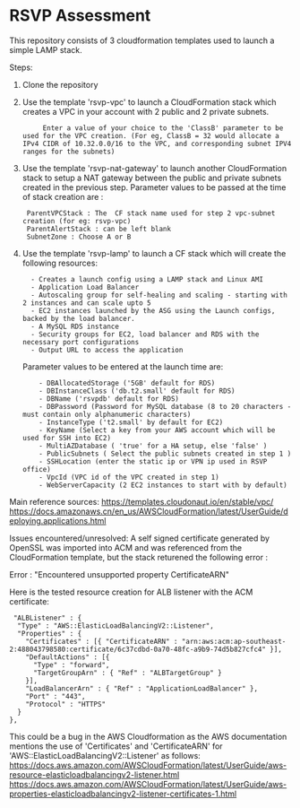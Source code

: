 # RSVP Assessment

This repository consists of 3 cloudformation templates used to launch a simple LAMP stack.

Steps:

1. Clone the repository

2. Use the template 'rsvp-vpc' to launch a CloudFormation stack which creates a VPC in your account with 2 public and 2 private subnets.

            Enter a value of your choice to the 'ClassB' parameter to be used for the VPC creation. (For eg, ClassB = 32 would allocate a IPv4 CIDR of 10.32.0.0/16 to the VPC, and corresponding subnet IPV4 ranges for the subnets)

3. Use the template 'rsvp-nat-gateway' to launch another CloudFormation stack to setup a NAT gateway between the public and private subnets created in the previous step. Parameter values to be passed at the time of stack creation are :
        
        ParentVPCStack : The  CF stack name used for step 2 vpc-subnet creation (for eg: rsvp-vpc)
        ParentAlertStack : can be left blank
        SubnetZone : Choose A or B
        
4. Use the template 'rsvp-lamp' to launch a CF stack which will create the following resources:

         - Creates a launch config using a LAMP stack and Linux AMI
         - Application Load Balancer
         - Autoscaling group for self-healing and scaling - starting with 2 instances and can scale upto 5
         - EC2 instances launched by the ASG using the Launch configs, backed by the load balancer.
         - A MySQL RDS instance
         - Security groups for EC2, load balancer and RDS with the necessary port configurations
         - Output URL to access the application
         
    Parameter values to be entered at the launch time are:
    
           - DBAllocatedStorage ('5GB' default for RDS)
           - DBInstanceClass ('db.t2.small' default for RDS)
           - DBName ('rsvpdb' default for RDS)
           - DBPassword (Password for MySQL database (8 to 20 characters - must contain only alphanumeric characters)
           - InstanceType ('t2.small' by default for EC2)
           - KeyName (Select a key from your AWS account which will be used for SSH into EC2)
           - MultiAZDatabase ( 'true' for a HA setup, else 'false' )
           - PublicSubnets ( Select the public subnets created in step 1 )
           - SSHLocation (enter the static ip or VPN ip used in RSVP office)
           - VpcId (VPC id of the VPC created in step 1)
           - WebServerCapacity (2 EC2 instances to start with by default)
  

Main reference sources:
https://templates.cloudonaut.io/en/stable/vpc/
https://docs.amazonaws.cn/en_us/AWSCloudFormation/latest/UserGuide/deploying.applications.html

         
Issues encountered/unresolved:
A self signed certificate generated by OpenSSL was imported into ACM and was referenced from the CloudFormation template, but the stack returened the following error :  

Error : "Encountered unsupported property CertificateARN"


Here is the tested resource creation for ALB listener with the ACM certificate: 

     "ALBListener" : {
      "Type" : "AWS::ElasticLoadBalancingV2::Listener",
      "Properties" : {
        "Certificates" : [{ "CertificateARN" : "arn:aws:acm:ap-southeast-2:488043798580:certificate/6c37cdbd-0a70-48fc-a9b9-74d5b827cfc4" }],
        "DefaultActions" : [{
          "Type" : "forward",
          "TargetGroupArn" : { "Ref" : "ALBTargetGroup" }
        }],
        "LoadBalancerArn" : { "Ref" : "ApplicationLoadBalancer" },
        "Port" : "443",
        "Protocol" : "HTTPS"
      }
    },

This could be a bug in the AWS Cloudformation as the AWS documentation mentions the use of 'Certificates' and 'CertificateARN' for 'AWS::ElasticLoadBalancingV2::Listener' as follows:
 https://docs.aws.amazon.com/AWSCloudFormation/latest/UserGuide/aws-resource-elasticloadbalancingv2-listener.html
 https://docs.aws.amazon.com/AWSCloudFormation/latest/UserGuide/aws-properties-elasticloadbalancingv2-listener-certificates-1.html
 
 
 
 

